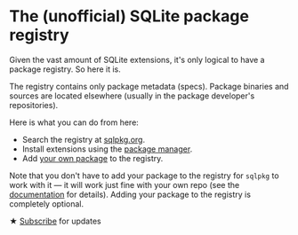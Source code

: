 # The (unofficial) SQLite package registry

Given the vast amount of SQLite extensions, it's only logical to have a package registry. So here it is.

The registry contains only package metadata (specs). Package binaries and sources are located elsewhere (usually in the package developer's repositories).

Here is what you can do from here:

-   Search the registry at [sqlpkg.org](https://sqlpkg.org/).
-   Install extensions using the [package manager](https://github.com/nalgeon/sqlpkg-cli).
-   Add [your own package](spec.md) to the registry.

Note that you don't have to add your package to the registry for `sqlpkg` to work with it — it will work just fine with your own repo (see the [documentation](spec.md) for details). Adding your package to the registry is completely optional.

★ [Subscribe](https://antonz.org/subscribe/) for updates
